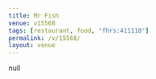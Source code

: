 ```yaml
---
title: Mr Fish
venue: v15568
tags: [restaurant, food, "fhrs:411118"]
permalink: /v/15568/
layout: venue
---
```

null